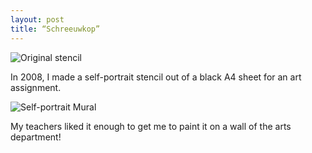 ```yaml
---
layout: post
title: “Schreeuwkop”
---
```


![Original stencil](https://lh3.googleusercontent.com/-GtlJ3cGzk5Y/T8wvlQO5LWI/AAAAAAAAAak/OqimhIIIJaY/w500/schreeuwkop-stencil.jpg)

In 2008, I made a self-portrait stencil out of a black A4 sheet for an art assignment.

![Self-portrait Mural](https://lh6.googleusercontent.com/-veAt5WgiXwY/Tsiaic8QB1I/AAAAAAAAAak/_f3hze1hSbM/w500/mural.jpg)

My teachers liked it enough to get me to paint it on a wall of the arts department!
